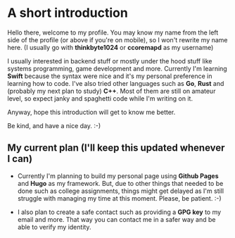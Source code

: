 # A short introduction
Hello there, welcome to my profile. You may know my name from the left side of the profile (or above if you're on mobile), so I won't rewrite my name here. (I usually go with **thinkbyte1024** or **ccoremapd** as my username)

I usually interested in backend stuff or mostly under the hood stuff like systems programming, game development and more. Currently I'm learning **Swift** because the syntax were nice and it's my personal preference in learning how to code. I've also tried other languages such as **Go**, **Rust** and (probably my next plan to study) **C++**. Most of them are still on amateur level, so expect janky and spaghetti code while I'm writing on it.

Anyway, hope this introduction will get to know me better. 

Be kind, and have a nice day. :-)

## My current plan (I'll keep this updated whenever I can)

- Currently I'm planning to build my personal page using **Github Pages** and **Hugo** as my framework. But, due to other things that needed to be done such as college assignments, things might get delayed as I'm still struggle with managing my time at this moment. Please, be patient. :-)

- I also plan to create a safe contact such as providing a **GPG key** to my email and more. That way you can contact me in a safer way and be able to verify my identity.
